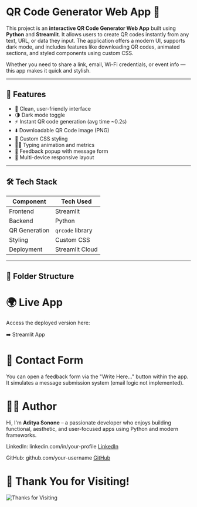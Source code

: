 # QR Code Generator Web App 🧾

This project is an **interactive QR Code Generator Web App** built using **Python** and **Streamlit**. It allows users to create QR codes instantly from any text, URL, or data they input. The application offers a modern UI, supports dark mode, and includes features like downloading QR codes, animated sections, and styled components using custom CSS.

Whether you need to share a link, email, Wi-Fi credentials, or event info — this app makes it quick and stylish.

---

## 🚀 Features

- 🔐 Clean, user-friendly interface
- 🌗 Dark mode toggle
- ⚡ Instant QR code generation (avg time ~0.2s)
- ⬇️ Downloadable QR Code image (PNG)
- 🎨 Custom CSS styling
- 🧑‍💻 Typing animation and metrics
- 📧 Feedback popup with message form
- 📱 Multi-device responsive layout

---

## 🛠️ Tech Stack

| Component     | Tech Used       |
|---------------|-----------------|
| Frontend      | Streamlit       |
| Backend       | Python          |
| QR Generation | `qrcode` library|
| Styling       | Custom CSS      |
| Deployment    | Streamlit Cloud |

---

## 🧩 Folder Structure



# 🌍 Live App
Access the deployed version here:

➡️ Streamlit App


# 📩 Contact Form
You can open a feedback form via the "Write Here..." button within the app. It simulates a message submission system (email logic not implemented).


# 👨‍💻 Author
Hi, I'm **Aditya Sonone** – a passionate developer who enjoys building functional, aesthetic, and user-focused apps using Python and modern frameworks.

LinkedIn: linkedin.com/in/your-profile
[LinkedIn](https://www.linkedin.com/in/aditya-sonone/)

GitHub: github.com/your-username
[GitHub](https://github.com/Adityaa-Sonone)

# 🙌 Thank You for Visiting!
![Thanks for Visiting](https://i.pinimg.com/originals/c2/63/d2/c263d2184f802a05ef422346a937ed1a.gif)

